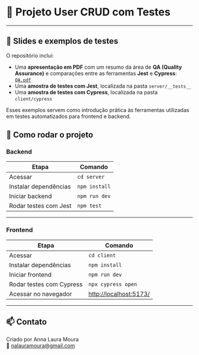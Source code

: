 # 🧪 Projeto User CRUD com Testes

---

## 📄 Slides e exemplos de testes

O repositório inclui:

- Uma **apresentação em PDF** com um resumo da área de **QA (Quality Assurance)** e comparações entre as ferramentas **Jest** e **Cypress**: [`QA.pdf`](./QA.pdf)
- Uma **amostra de testes com Jest**, localizada na pasta `server/__tests__`
- Uma **amostra de testes com Cypress**, localizada na pasta `client/cypress`

Esses exemplos servem como introdução prática às ferramentas utilizadas em testes automatizados para frontend e backend.


## 🚀 Como rodar o projeto

### Backend

| Etapa                 | Comando          |
|----------------------|------------------|
| Acessar              | `cd server`      |
| Instalar dependências| `npm install`    |
| Iniciar backend      | `npm run dev`    |
| Rodar testes com Jest| `npm test`       |

---

### Frontend

| Etapa                    | Comando             |
|--------------------------|---------------------|
| Acessar                  | `cd client`         |
| Instalar dependências    | `npm install`       |
| Iniciar frontend         | `npm run dev`       |
| Rodar testes com Cypress | `npx cypress open`  |
| Acessar no navegador     | [http://localhost:5173/](http://localhost:5173/) |


---

## 📫 Contato

Criado por Anna Laura Moura  
📧 [nalauramoura@gmail.com](mailto:nalauramoura@gmail.com)
